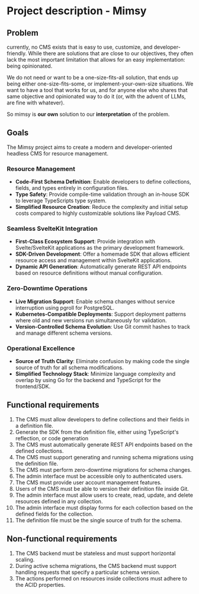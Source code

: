 # Project description - Mimsy

## Problem

currently, no CMS exists that is easy to use, customize, and developer-friendly. While there are solutions that are close to our objectives, they often lack the most important limitation that allows for an easy
implementation: being opinionated.

We do not need or want to be a one-size-fits-all solution, that ends up being either one-size-fits-some, or implement-your-own-size situations. We want to have a tool that works for us, and for anyone else who
shares that same objective and opinionated way to do it (or, with the advent of LLMs, are fine with whatever).

So mimsy is **our own** solution to our **interpretation** of the problem.

## Goals

The Mimsy project aims to create a modern and developer-oriented headless CMS for resource management.

### Resource Management

- **Code-First Schema Definition**: Enable developers to define collections, fields, and types entirely in configuration files.
- **Type Safety**: Provide compile-time validation through an in-house SDK to leverage TypeScripts type system.
- **Simplified Resource Creation**: Reduce the complexity and initial setup costs compared to highly customizable solutions like Payload CMS.

### Seamless SvelteKit Integration

- **First-Class Ecosystem Support**: Provide integration with Svelte/SvelteKit applications as the primary development framework.
- **SDK-Driven Development**: Offer a homemade SDK that allows efficient resource access and management within SvelteKit applications.
- **Dynamic API Generation**: Automatically generate REST API endpoints based on resource definitions without manual configuration.

### Zero-Downtime Operations

- **Live Migration Support**: Enable schema changes without service interruption using pgroll for PostgreSQL.
- **Kubernetes-Compatible Deployments**: Support deployment patterns where old and new versions run simultaneously for validation.
- **Version-Controlled Schema Evolution**: Use Git commit hashes to track and manage different schema versions.

### Operational Excellence

- **Source of Truth Clarity**: Eliminate confusion by making code the single source of truth for all schema modifications.
- **Simplified Technology Stack**: Minimize language complexity and overlap by using Go for the backend and TypeScript for the frontend/SDK.

## Functional requirements

1. The CMS must allow developers to define collections and their fields in a definition file.
2. Generate the SDK from the definition file, either using TypeScript's reflection, or code generation
3. The CMS must automatically generate REST API endpoints based on the defined collections.
4. The CMS must support generating and running schema migrations using the definition file.
5. The CMS must perform zero-downtime migrations for schema changes.
6. The admin interface must be accessible only to authenticated users.
7. The CMS must provide user account management features.
8. Users of the CMS must be able to version their definition file inside Git.
9. The admin interface must allow users to create, read, update, and delete resources defined in any collection.
10. The admin interface must display forms for each collection based on the defined fields for the collection.
11. The definition file must be the single source of truth for the schema.

## Non-functional requirements

1. The CMS backend must be stateless and must support horizontal scaling.
2. During active schema migrations, the CMS backend must support handling requests that specify a particular schema version.
3. The actions performed on resources inside collections must adhere to the ACID properties.
